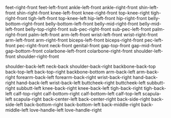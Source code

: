 feet-right-front
feet-left-front
ankle-left-front
ankle-right-front
shin-left-front
shin-right-front
knee-left-front
knee-right-front
top-knee-right
tigh-right-front
tigh-left-front
top-knee-left
hip-left-front
hip-right-front
belly-bottom-right-front
belly-bottom-left-front
belly-mid-right-front
belly-mid-left-front
belly-top-right-front
sub-pec-right-front
sub-pec-left-front
palm-right-front
palm-left-front
arm-left-front
wrist-left-front
wrist-right-front
arm-left-front
arm-right-front
biceps-left-front
biceps-right-front
pec-left-front
pec-right-front
neck-front
genital-front
gap-top-front
gap-mid-front
gap-bottom-front
colarbone-left-front
colarbone-right-front
shoulder-left-front
shoulder-right-front


shoulder-back-left
neck-back
shoulder-back-right
backbone-back-top
back-top-left
back-top-right
backbone-bottom
arm-back-left
arm-back-right
forearm-back-left
forearm-back-right
wrist-back-right
hand-back-right
hand-back-left
wrist-back-left
buttcheek-right
buttcheek-left
subbutt-right
subbutt-left
knee-back-right
knee-back-left
tigh-back-right
tigh-back-left
calf-top-right
calf-bottom-right
calf-bottom-left
calf-top-left
scapula-left
scapula-right
back-center-left
back-center-right
back-side-right
back-side-left
back-bottom-right
back-bottom-left
back-middle-right
back-middle-left
love-handle-left
love-handle-right
